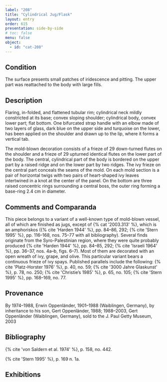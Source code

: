 ```yaml
---
label: "208"
title: "Cylindrical Jug/Flask"
layout: entry
order: 615
presentation: side-by-side
# toc: false
menu: false
object:
  - id: "cat-208"
---
```


## Condition

The surface presents small patches of iridescence and pitting. The upper part was reattached to the body with large fills.

## Description

Flaring, in-folded, and flattened tubular rim; cylindrical neck mildly constricted at its base; convex sloping shoulder; cylindrical body, convex lower part; flat bottom. One bifurcated strap handle with an elbow made of two layers of glass, dark blue on the upper side and turquoise on the lower, has been applied on the shoulder and drawn up to the lip, where it forms a vertical tab.

The mold-blown decoration consists of a frieze of 29 down-turned flutes on the shoulder and a frieze of 29 upturned identical flutes on the lower part of the body. The central, cylindrical part of the body is bordered on the upper part by a raised ridge and on the lower part by two ridges. The ivy frieze on the central part conceals the seams of the mold. On each mold section is a pair of horizontal twigs with two pairs of heart-shaped ivy leaves intertwined in a knot at the center of the panel. On the bottom are three raised concentric rings surrounding a central boss, the outer ring forming a base-ring 2.4 cm in diameter.

## Comments and Comparanda

This piece belongs to a variant of a well-known type of mold-blown vessel, all of which are finished as jugs, except of {% cat '2003.313' %}, which is an amphoriskos ({% cite 'Harden 1944' %}, pp. 84–86, 292; {% cite 'Stern 1995' %}, pp. 116–168, nos. 75–77 with all bibliography). Several finds originate from the Syro-Palestinian region, where they were quite probably produced {% cite 'Harden 1944' %}, pp. 84–85, 292; {% cite 'Israeli 1964' %}, pp. 36–37, nos. 4a–b, figs. 6–7). Most of them are decorated with an open wreath of ivy, grape, and olive. This particular variant bears a continuous frieze of ivy spays. Published parallels include the following: {% cite 'Platz-Horster 1976' %}, p. 40, no. 59; {% cite '3000 Jahre Glaskunst' %}, p. 78, no. 250; {% cite 'Christie’s 1985' %}, p. 65, no. 105; {% cite 'Stern 1995' %}, pp. 168–169, no. 77.

## Provenance

By 1974–1988, Erwin Oppenländer, 1901–1988 (Waiblingen, Germany), by inheritance to his son, Gert Oppenländer, 1988; 1988–2003, Gert Oppenländer (Waiblingen, Germany), sold to the J. Paul Getty Museum, 2003

## Bibliography

{% cite 'von Saldern et al. 1974' %}, p. 158, no. 442.

{% cite 'Stern 1995' %}, p. 169 n. 1a.

## Exhibitions
